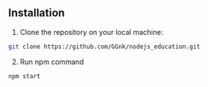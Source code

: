 ## Installation

1. Clone the repository on your local machine:

```bash
git clone https://github.com/GGnk/nodejs_education.git
```

2. Run npm command

```bash
npm start
```
